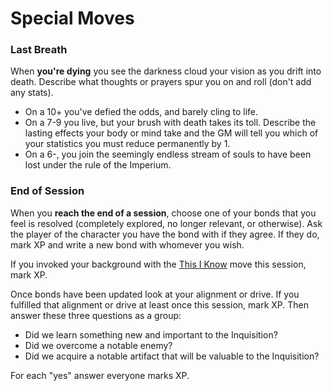 # Special Moves

### Last Breath

When **you're dying** you see the darkness cloud your vision as you drift into death. Describe what thoughts or prayers spur you on and roll (don't add any stats).

*   On a 10+ you've defied the odds, and barely cling to life.
*   On a 7-9 you live, but your brush with death takes its toll. Describe the lasting effects your body or mind take and the GM will tell you which of your statistics you must reduce permanently by 1.
*   On a 6-, you join the seemingly endless stream of souls to have been lost under the rule of the Imperium.

### End of Session

When you **reach the end of a session**, choose one of your bonds that you feel is resolved (completely explored, no longer relevant, or otherwise). Ask the player of the character you have the bond with if they agree. If they do, mark XP and write a new bond with whomever you wish.

If you invoked your background with the [This I Know](https://github.com/Vindexus/PoweredByHeresy/blob/master/game/github/moves.md#this-i-know) move this session, mark XP.

Once bonds have been updated look at your alignment or drive. If you fulfilled that alignment or drive at least once this session, mark XP. Then answer these three questions as a group:

*   Did we learn something new and important to the Inquisition?
*   Did we overcome a notable enemy?
*   Did we acquire a notable artifact that will be valuable to the Inquisition?

For each "yes" answer everyone marks XP.